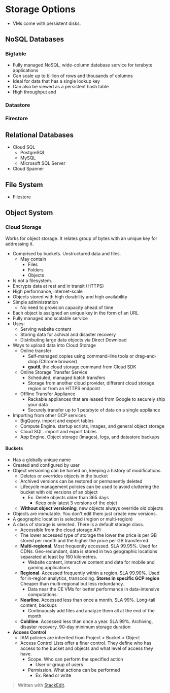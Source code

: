 
# Storage Options

- VMs come with persistent disks.

## NoSQL Databases

### Bigtable

- Fully managed NoSQL, wide-column database service for terabyte applications
- Can scale up to billion of rows and thousands of columns
- Ideal for data that has a single lookup key
- Can also be viewed as a persistent hash table
- High throughput and 

### Datastore
### Firestore

## Relational Databases
- Cloud SQL
	- PostgreSQL
	- MySQL
	- Microsoft SQL Server
- Cloud Spanner

## File System
- Filestore

## Object System

### Cloud Storage 

Works for object storage. It relates group of bytes with an unique key for addressing it.

- Comprised by buckets. Unstructured data and files.
	- May contain
		- Files 
		- Folders
		- Objects 
- Is not a filesystem.
- Encrypts data at rest and in transit (HTTPS)
- High performance, internet-scale
- Objects stored with high durability and high availability
- Simple administration
	- No need to provision capacity ahead of time
- Each object is assigned an unique key in the form of an URL
- Fully managed and scalable service
- Uses:
	- Serving website content
	- Storing data for achival and disaster recovery
	- Distributing large data objects via Direct Download
- Ways to upload data into Cloud Storage
	- Online transfer
		- Self-managed copies using command-line tools or drag-and-drop (Chrome browser)
		- **gsutil**, the cloud storage command from Cloud SDK
	- Online Storage Transfer Service
		- Scheduled, managed batch transfers
		- Storage from another cloud provider, different cloud storage region or from an HTTPS endpoint
	- Offline Transfer Appliance
		- Rackable appliances that are leased from Google to securely ship your data
		- Securely transfer up to 1 petabyte of data on a single appliance
- Importing from other GCP services
	- BigQuery. import and export tables
	- Compute Engine. startup scripts, images, and general object storage
	- Cloud SQL. import and export tables
	- App Engine. Object storage (images), logs, and datastore backups

#### Buckets
- Has a globally unique name
- Created and configured by user
- Object versioning can be turned on, keeping a history of modifications.
	- Deletes or overrides objects in the bucket
	- Archived versions can be restored or permanently deleted
	- Lifecycle management policies can be used to avoid cluttering the bucket with old versions of an object
		- Ex. Delete objects older than 365 days
			- Keep only latest 3 versions of the objet
	- **Without object versioning**, new objects always override old objects
- Objects are immutable. You don't edit them just create new versions.
- A geographic location is selected (region or multi-region)
- A class of storage is selected. There is a default storage class.
	- Accessible from the cloud storage API
	- The lower accessed type of storage the lower the price is per GB stored per month and the higher the price per GB transferred.
	- **Multi-regional**. Most frequently accessed. SLA 99.95%. Used for CDNs. Geo-redundant, data is stored in two geographic locations separated at least by 160 kilometres.
		- Website content, interactive content and data for mobile and gaming applications
	- **Regional**. Accessed frequently within a region. SLA 99.90%. Used for in-region analytics, transcoding. **Stores in specific GCP region** Cheaper than multi-regional but less redundancy.
		- Data near the CE VMs for better performance in data-intensive computations.
	- **Nearline**. Accessed less than once a month. SLA 99%. Long-tail content, backups
		- Continuously add files and analyze them all at the end of the month
	- **Coldline**. Accessed less than once a year. SLA 99%. Archiving, disaster recovery. 90-day minimum storage duration
- **Access Control**
	- IAM policies are inherited from Project > Bucket > Object
	- Access Control Lists offer a finer control. They define who has access to the bucket and objects and what level of access they have.
		- Scope. Who can perform the specified action
			- User or group of users 
		- Permission. What actions can be performed
			- Ex. Read or write


> Written with [StackEdit](https://stackedit.io/).
<!--stackedit_data:
eyJoaXN0b3J5IjpbMTIyODY2MzgwNSwxMTg4OTg4MjY1LDU3MD
AwODYyMSwtMTg4MTEyMDcxNSwxNDY1MTM1OTE1LC0yMDk5NDQy
Nzc4LDE1NjE2Mzg4OTEsLTE0MzEwNjUzNTldfQ==
-->